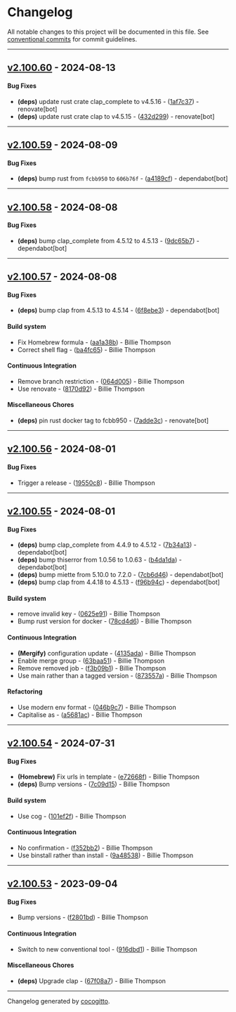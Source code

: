 # Changelog
All notable changes to this project will be documented in this file. See [conventional commits](https://www.conventionalcommits.org/) for commit guidelines.

- - -
## [v2.100.60](https://github.com/PurpleBooth/readable-name-generator/compare/432d2997dc4312eedd6e9684f174e964dbf1e914..v2.100.60) - 2024-08-13
#### Bug Fixes
- **(deps)** update rust crate clap_complete to v4.5.16 - ([1af7c37](https://github.com/PurpleBooth/readable-name-generator/commit/1af7c3776e691a7dbc8eaef76d5490f2fbc822e6)) - renovate[bot]
- **(deps)** update rust crate clap to v4.5.15 - ([432d299](https://github.com/PurpleBooth/readable-name-generator/commit/432d2997dc4312eedd6e9684f174e964dbf1e914)) - renovate[bot]

- - -

## [v2.100.59](https://github.com/PurpleBooth/readable-name-generator/compare/a4189cf465e29f36ab3d47ef5df753ed5d0cb2a9..v2.100.59) - 2024-08-09
#### Bug Fixes
- **(deps)** bump rust from `fcbb950` to `606b76f` - ([a4189cf](https://github.com/PurpleBooth/readable-name-generator/commit/a4189cf465e29f36ab3d47ef5df753ed5d0cb2a9)) - dependabot[bot]

- - -

## [v2.100.58](https://github.com/PurpleBooth/readable-name-generator/compare/9dc65b77f048105584e4281c382e36f90c51ec33..v2.100.58) - 2024-08-08
#### Bug Fixes
- **(deps)** bump clap_complete from 4.5.12 to 4.5.13 - ([9dc65b7](https://github.com/PurpleBooth/readable-name-generator/commit/9dc65b77f048105584e4281c382e36f90c51ec33)) - dependabot[bot]

- - -

## [v2.100.57](https://github.com/PurpleBooth/readable-name-generator/compare/8170d92f962fc75387a6f0ecbb29abd64f8c0d24..v2.100.57) - 2024-08-08
#### Bug Fixes
- **(deps)** bump clap from 4.5.13 to 4.5.14 - ([6f8ebe3](https://github.com/PurpleBooth/readable-name-generator/commit/6f8ebe31f4c934424e87f1bae1059994cd9cd1e6)) - dependabot[bot]
#### Build system
- Fix Homebrew formula - ([aa1a38b](https://github.com/PurpleBooth/readable-name-generator/commit/aa1a38b335b175dc538fb2e2b63ab12bb43157f5)) - Billie Thompson
- Correct shell flag - ([ba4fc65](https://github.com/PurpleBooth/readable-name-generator/commit/ba4fc6542c790cd29baab5beaa4d722a862f11f7)) - Billie Thompson
#### Continuous Integration
- Remove branch restriction - ([064d005](https://github.com/PurpleBooth/readable-name-generator/commit/064d005119e2166d2b8bdece2e88d3f185684106)) - Billie Thompson
- Use renovate - ([8170d92](https://github.com/PurpleBooth/readable-name-generator/commit/8170d92f962fc75387a6f0ecbb29abd64f8c0d24)) - Billie Thompson
#### Miscellaneous Chores
- **(deps)** pin rust docker tag to fcbb950 - ([7adde3c](https://github.com/PurpleBooth/readable-name-generator/commit/7adde3cb44dc780ce042c95eb7d68f6029ae2089)) - renovate[bot]

- - -

## [v2.100.56](https://github.com/PurpleBooth/readable-name-generator/compare/19550c8b81b92133d724a837dc7f28fd075f422e..v2.100.56) - 2024-08-01
#### Bug Fixes
- Trigger a release - ([19550c8](https://github.com/PurpleBooth/readable-name-generator/commit/19550c8b81b92133d724a837dc7f28fd075f422e)) - Billie Thompson

- - -

## [v2.100.55](https://github.com/PurpleBooth/readable-name-generator/compare/873557a0eeeb7d18536faf040840a52ee94024a1..v2.100.55) - 2024-08-01
#### Bug Fixes
- **(deps)** bump clap_complete from 4.4.9 to 4.5.12 - ([7b34a13](https://github.com/PurpleBooth/readable-name-generator/commit/7b34a133930ed0d791152dd59029e5957de07320)) - dependabot[bot]
- **(deps)** bump thiserror from 1.0.56 to 1.0.63 - ([b4da1da](https://github.com/PurpleBooth/readable-name-generator/commit/b4da1da217dbc601ea7ea6796ea30a06bbcc2dc8)) - dependabot[bot]
- **(deps)** bump miette from 5.10.0 to 7.2.0 - ([7cb6d46](https://github.com/PurpleBooth/readable-name-generator/commit/7cb6d46f5c42a3debc0c8b2efcc82bedda847a4b)) - dependabot[bot]
- **(deps)** bump clap from 4.4.18 to 4.5.13 - ([f96b94c](https://github.com/PurpleBooth/readable-name-generator/commit/f96b94c341cbd1921786aef0a5b2dc55e0d0e4ab)) - dependabot[bot]
#### Build system
- remove invalid key - ([0625e91](https://github.com/PurpleBooth/readable-name-generator/commit/0625e9146eabd3d3d6147d4de41493b374bef09e)) - Billie Thompson
- Bump rust version for docker - ([78cd4d6](https://github.com/PurpleBooth/readable-name-generator/commit/78cd4d6c36ef1cea3b1ea1e90804a4982545958d)) - Billie Thompson
#### Continuous Integration
- **(Mergify)** configuration update - ([4135ada](https://github.com/PurpleBooth/readable-name-generator/commit/4135ada508f24d89da626cd36ea5e9c3be13a758)) - Billie Thompson
- Enable merge group - ([63baa51](https://github.com/PurpleBooth/readable-name-generator/commit/63baa51ceafd423e3cbe2f6380f8a03fce7a5057)) - Billie Thompson
- Remove removed job - ([f3b09b1](https://github.com/PurpleBooth/readable-name-generator/commit/f3b09b1026613feda2cacc2afefc65dd55fa7ded)) - Billie Thompson
- Use main rather than a tagged version - ([873557a](https://github.com/PurpleBooth/readable-name-generator/commit/873557a0eeeb7d18536faf040840a52ee94024a1)) - Billie Thompson
#### Refactoring
- Use modern env format - ([046b9c7](https://github.com/PurpleBooth/readable-name-generator/commit/046b9c7efa03a874ab45cd889b6a1d8e61145bf8)) - Billie Thompson
- Capitalise as - ([a5681ac](https://github.com/PurpleBooth/readable-name-generator/commit/a5681ac3686ade4361dbe8ea168216eca8410781)) - Billie Thompson

- - -

## [v2.100.54](https://github.com/PurpleBooth/readable-name-generator/compare/e72668f07d1f0427d9920dd9a76dd7d2964855cd..v2.100.54) - 2024-07-31
#### Bug Fixes
- **(Homebrew)** Fix urls in template - ([e72668f](https://github.com/PurpleBooth/readable-name-generator/commit/e72668f07d1f0427d9920dd9a76dd7d2964855cd)) - Billie Thompson
- **(deps)** Bump versions - ([7c09d15](https://github.com/PurpleBooth/readable-name-generator/commit/7c09d1556472415552373fa96ae1b6cce1dbe7ee)) - Billie Thompson
#### Build system
- Use cog - ([101ef2f](https://github.com/PurpleBooth/readable-name-generator/commit/101ef2f0906fbf419fdf12074eb5e8c2370002e5)) - Billie Thompson
#### Continuous Integration
- No confirmation - ([f352bb2](https://github.com/PurpleBooth/readable-name-generator/commit/f352bb2b1a11576df0327be84ead4386564afd4e)) - Billie Thompson
- Use binstall rather than install - ([9a48538](https://github.com/PurpleBooth/readable-name-generator/commit/9a48538e64d6df86b37f7de233dc1682c2ff7dd3)) - Billie Thompson

- - -

## [v2.100.53](https://github.com/PurpleBooth/readable-name-generator/compare/v2.100.52..v2.100.53) - 2023-09-04
#### Bug Fixes
- Bump versions - ([f2801bd](https://github.com/PurpleBooth/readable-name-generator/commit/f2801bd9a4dc1cf08e9d5397f58abef9443261f1)) - Billie Thompson
#### Continuous Integration
- Switch to new conventional tool - ([916dbd1](https://github.com/PurpleBooth/readable-name-generator/commit/916dbd104e86d3ed91fda80d637f68b8d721b7b6)) - Billie Thompson
#### Miscellaneous Chores
- **(deps)** Upgrade clap - ([67f08a7](https://github.com/PurpleBooth/readable-name-generator/commit/67f08a7fda01739c6893b0a3c6dc190c6d17d1b9)) - Billie Thompson

- - -

Changelog generated by [cocogitto](https://github.com/cocogitto/cocogitto).